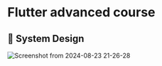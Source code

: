 # Flutter advanced course

## 🏹 System Design
![Screenshot from 2024-08-23 21-26-28](https://github.com/user-attachments/assets/0fcf4b43-ad4b-4a18-be2a-47d5510b08fa)
